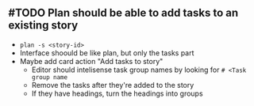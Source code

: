 ## #TODO Plan should be able to add tasks to an existing story
- `plan -s <story-id>`
- Interface shoould be like plan, but only the tasks part
- Maybe add card action "Add tasks to story"
  - Editor should intelisense task group names by looking for `# <Task group name`
  - Remove the tasks after they're added to the story
  - If they have headings, turn the headings into groups
<!--
expand:1
#story
created:2023-12-14T04:35:55.605Z
task-id:rieQV
story-id:Plan-should-be-able-to-add-tasks-to-an-existing-story order:-15
-->